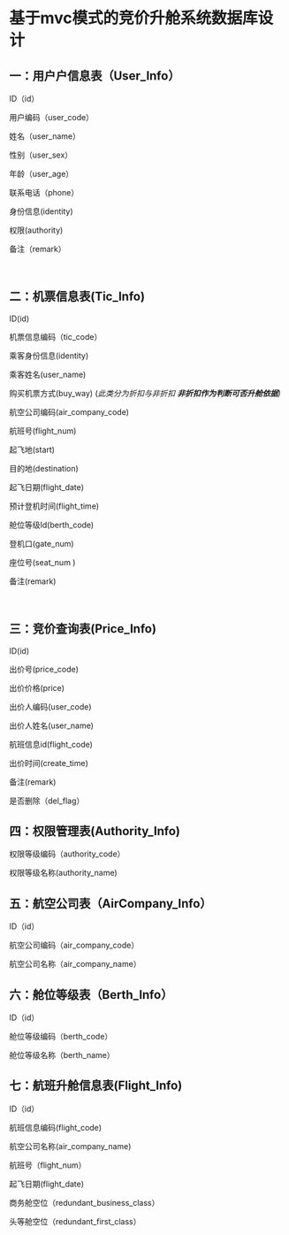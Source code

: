 # 基于mvc模式的竞价升舱系统数据库设计

## 一：用户户信息表（User_Info）

ID（id）   

用户编码（user_code）

姓名（user_name）      

性别（user_sex）    

年龄（user_age）      

联系电话（phone） 

身份信息(identity)

权限(authority)           

备注（remark）

​                                     

## 二：机票信息表(Tic_Info)

ID(id)

机票信息编码（tic_code）

乘客身份信息(identity)

乘客姓名(user_name)

购买机票方式(buy_way)  (*此类分为折扣与非折扣 **非折扣作为判断可否升舱依据**)*

航空公司编码(air_company_code)

航班号(flight_num)   

起飞地(start)

目的地(destination)     

起飞日期(flight_date)      

预计登机时间(flight_time)

舱位等级Id(berth_code)      

登机口(gate_num)            

座位号(seat_num )           

备注(remark)

​                         

## 三：竞价查询表(Price_Info)

ID(id)

出价号(price_code)

出价价格(price) 

出价人编码(user_code) 

出价人姓名(user_name) 

航班信息id(flight_code)

出价时间(create_time) 

备注(remark)

是否删除（del_flag）



## 四：权限管理表(Authority_Info)

权限等级编码（authority_code）

权限等级名称(authority_name)



## 五：航空公司表（AirCompany_Info）

ID（id）

航空公司编码（air_company_code）

航空公司名称（air_company_name）   




## 六：舱位等级表（Berth_Info） 

ID（id）

舱位等级编码（berth_code）

舱位等级名称（berth_name）    
         



## 七：航班升舱信息表(Flight_Info)

ID（id）

航班信息编码(flight_code)

航空公司名称(air_company_name)

航班号（flight_num）

起飞日期(flight_date)  

商务舱空位（redundant_business_class）

头等舱空位（redundant_first_class）

##                  